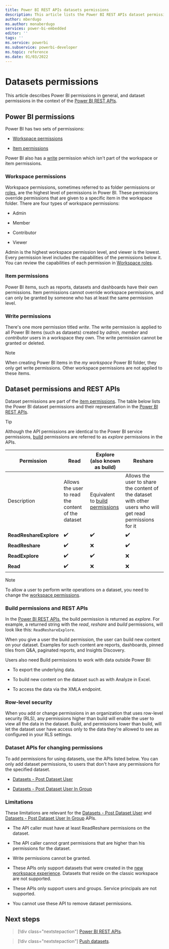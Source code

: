 ```yaml
---
title: Power BI REST APIs datasets permissions
description: This article lists the Power BI REST APIs dataset permissionss
author: mberdugo
ms.author: monaberdugo
services: power-bi-embedded
editor: ''
tags: ''
ms.service: powerbi
ms.subservice: powerbi-developer
ms.topic: reference
ms.date: 01/03/2022
---
```


# Datasets permissions

This article describes Power BI permissions in general, and dataset permissions in the context of the [Power BI REST APIs](/rest/api/power-bi/).

## Power BI permissions

Power BI has two sets of permissions:

* [Workspace permissions](#workspace-permissions)

* [Item permissions](#item-permissions)

Power BI also has a [write](#write-permissions) permission which isn't part of the workspace or item permissions.

### Workspace permissions

Workspace permissions, sometimes referred to as folder permissions or [roles](../../collaborate-share/service-roles-new-workspaces.md), are the highest level of permissions in Power BI. These permissions override permissions that are given to a specific item in the workspace folder. There are four types of workspace permissions:

* Admin

* Member

* Contributor

* Viewer

Admin is the highest workspace permission level, and viewer is the lowest. Every permission level includes the capabilities of the permissions below it. You can review the capabilities of each permission in [Workspace roles](../../collaborate-share/service-roles-new-workspaces.md#workspace-roles).

### Item permissions

Power BI items, such as reports, datasets and dashboards have their own permissions. Item permissions cannot override workspace permissions, and can only be granted by someone who has at least the same permission level.

### Write permissions

There's one more permission titled *write*. The write permission is applied to all Power BI items (such as datasets) created by *admin*, *member* and *contributor* users in a workspace they own. The write permission cannot be granted or deleted.

>[!NOTE]
>When creating Power BI items in the *my workspace* Power BI folder, they only get write permissions. Other workspace permissions are not applied to these items.

## Dataset permissions and REST APIs

Dataset permissions are part of the [item permissions](#item-permissions). The table below lists  the Power BI dataset permissions and their representation in the [Power BI REST APIs](/rest/api/power-bi/).

>[!TIP]
>Although the API permissions are identical to the Power BI service permissions, [build](#build-permissions-and-rest-apis) permissions are referred to as *explore* permissions in the APIs.

|Permission             |Read     |Explore (also known as build)  |Reshare  |
|-----------------------|---------|---------|---------|
|Description            |Allows the user to read the content of the dataset|Equivalent to [build permissions](#build-permissions-and-rest-apis) |Allows the user to share the content of the dataset with other users who will get read permissions for it |
|**ReadReshareExplore** |✔️       |✔️      |✔️       |
|**ReadReshare**        |✔️       |❌      |✔️       |
|**ReadExplore**        |✔️       |✔️      |❌       |
|**Read**               |✔️       |❌      |❌       |

>[!NOTE]
>To allow a user to perform write operations on a dataset, you need to change the [workspace permissions](#workspace-permissions).

### Build permissions and REST APIs

In the [Power BI REST APIs](/rest/api/power-bi/), the build permission is returned as *explore*. For example, a returned string with the *read*, *reshare* and *build* permissions, will look like this: `ReadReshareExplore`.

When you give a user the build permission, the user can build new content on your dataset. Examples for such content are reports, dashboards, pinned tiles from Q&A, paginated reports, and Insights Discovery.

Users also need Build permissions to work with data outside Power BI:

* To export the underlying data.

* To build new content on the dataset such as with Analyze in Excel.

* To access the data via the XMLA endpoint.

### Row-level security

When you add or change permissions in an organization that uses row-level security (RLS), any permissions higher than build will enable the user to view all the data in the dataset. Build, and permissions lower than build, will let the dataset user have access only to the data they're allowed to see as configured in your RLS settings.

### Dataset APIs for changing permissions

To add permissions for using datasets, use the APIs listed below. You can only add dataset permissions, to users that don't have any permissions for the specified dataset.

* [Datasets - Post Dataset User](/rest/api/power-bi/datasets/post-dataset-user)

* [Datasets - Post Dataset User In Group](/rest/api/power-bi/datasets/post-dataset-user-in-group)

### Limitations

These limitations are relevant for the [Datasets - Post Dataset User](/rest/api/power-bi/datasets/post-dataset-user) and [Datasets - Post Dataset User In Group](/rest/api/power-bi/datasets/post-dataset-user-in-group) APIs.

* The API caller must have at least ReadReshare permissions on the dataset.

* The API caller cannot grant permissions that are higher than his permissions for the dataset.

* Write permissions cannot be granted.

* These APIs only support datasets that were created in the [new workspace experience](/collaborate-share/service-new-workspaces). Datasets that reside on the classic workspace are not supported.

* These APIs only support users and groups. Service principals are not supported.

* You cannot use these API to remove dataset permissions.

## Next steps

>[!div class="nextstepaction"]
>[Power BI REST APIs](/rest/api/power-bi/).

>[!div class="nextstepaction"]
>[Push datasets](/rest/api/power-bi/push-datasets).

